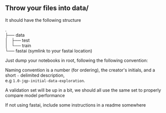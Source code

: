 ## Throw your files into data/

It should have the following structure

.  
├── data  
│   ├── test  
│   └── train  
└── fastai (symlink to your fastai location)  

Just dump your notebooks in root, following the following convention:

Naming convention is a number (for ordering), the creator's initials, and a short `-` delimited description,  
e.g `1.0-jqp-initial-data-exploration`.

A validation set will be up in a bit, we should all use the same set to properly compare model performance

If not using fastai, include some instructions in a readme somewhere
